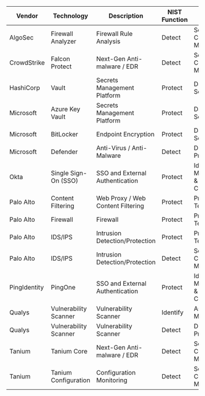 | Vendor       | Technology            | Description                       | NIST Function | NIST Category                           | NIST ID |
| ------------ | --------------------- | --------------------------------- | ------------- | --------------------------------------- | ------- |
| AlgoSec      | Firewall Analyzer     | Firewall Rule Analysis            | Detect        | Security Continuous Monitoring          | DE.CM   |
| CrowdStrike  | Falcon Protect        | Next-Gen Anti-malware / EDR       | Detect        | Security Continuous Monitoring          | DE.CM   |
| HashiCorp    | Vault                 | Secrets Management Platform       | Protect       | Data Security                           | PR.DS   |
| Microsoft    | Azure Key Vault       | Secrets Management Platform       | Protect       | Data Security                           | PR.DS   |
| Microsoft    | BitLocker             | Endpoint Encryption               | Protect       | Data Security                           | PR.DS   |
| Microsoft    | Defender              | Anti-Virus / Anti-Malware         | Detect        | Detection Processes                     | DE.DP   |
| Okta         | Single Sign-On (SSO)  | SSO and External Authentication   | Protect       | Identity Management & Access Control    | ID.AM   |
| Palo Alto    | Content Filtering     | Web Proxy / Web Content Filtering | Protect       | Protective Technology                   | PR.PT   |
| Palo Alto    | Firewall              | Firewall                          | Protect       | Protective Technology                   | PR.PT   |
| Palo Alto    | IDS/IPS               | Intrusion Detection/Protection    | Protect       | Protective Technology                   | PR.PT   |
| Palo Alto    | IDS/IPS               | Intrusion Detection/Protection    | Detect        | Security Continuous Monitoring          | DE.CM   |
| PingIdentity | PingOne               | SSO and External Authentication   | Protect       | Identity Management & Access Control    | ID.AM   |
| Qualys       | Vulnerability Scanner | Vulnerability Scanner             | Identify      | Asset Management                        | ID.AM   |
| Qualys       | Vulnerability Scanner | Vulnerability Scanner             | Detect        | Detection Processes                     | DE.PR   |
| Tanium       | Tanium Core           | Next-Gen Anti-malware / EDR       | Detect        | Security Continuous Monitoring          | DE.CM   |
| Tanium       | Tanium Configuration  | Configuration Monitoring          | Detect        | Security Continuous Monitoring          | DE.CM   |
